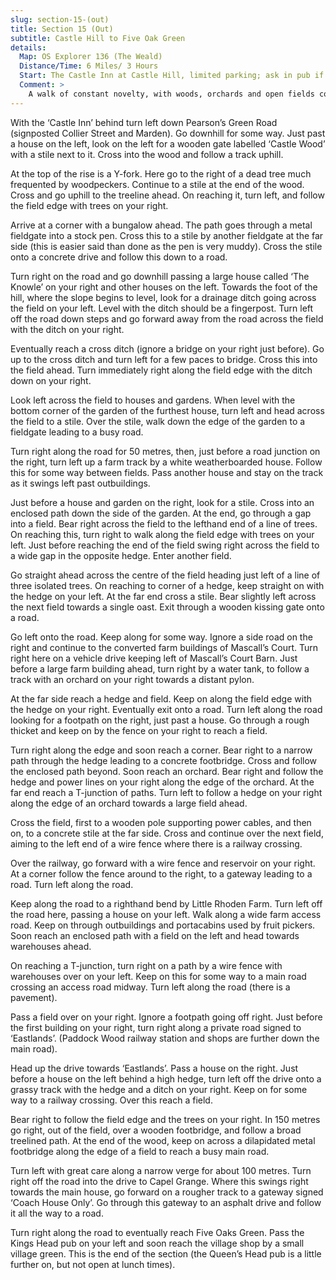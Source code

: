 ```yaml
---
slug: section-15-(out)
title: Section 15 (Out)
subtitle: Castle Hill to Five Oak Green
details:
  Map: OS Explorer 136 (The Weald)
  Distance/Time: 6 Miles/ 3 Hours
  Start: The Castle Inn at Castle Hill, limited parking; ask in pub if visiting later.
  Comment: >
    A walk of constant novelty, with woods, orchards and open fields contrasted with evidence of the rural economy and the intensive use of this countryside. Many stiles.
---
```

With the ‘Castle Inn’ behind turn left down Pearson’s Green Road (signposted Collier Street and Marden). Go downhill for some way. Just past a house on the left, look on the left for a wooden gate labelled ‘Castle Wood’ with a stile next to it. Cross into the wood and follow a track uphill.

At the top of the rise is a Y-fork. Here go to the right of a dead tree much frequented by woodpeckers. Continue to a stile at the end of the wood. Cross and go uphill to the treeline ahead. On reaching it, turn left, and follow the field edge with trees on your right.

Arrive at a corner with a bungalow ahead. The path goes through a metal fieldgate into a stock pen. Cross this to a stile by another fieldgate at the far side (this is easier said than done as the pen is very muddy). Cross the stile onto a concrete drive and follow this down to a road.

Turn right on the road and go downhill passing a large house called ‘The Knowle’ on your right and other houses on the left. Towards the foot of the hill, where the slope begins to level, look for a drainage ditch going across the field on your left. Level with the ditch should be a fingerpost. Turn left off the road down steps and go forward away from the road across the field with the ditch on your right.

Eventually reach a cross ditch (ignore a bridge on your right just before). Go up to the cross ditch and turn left for a few paces to bridge. Cross this into the field ahead. Turn immediately right along the field edge with the ditch down on your right.

Look left across the field to houses and gardens. When level with the bottom corner of the garden of the furthest house, turn left and head across the field to a stile. Over the stile, walk down the edge of the garden to a fieldgate leading to a busy road.

Turn right along the road for 50 metres, then, just before a road junction on the right, turn left up a farm track by a white weatherboarded house. Follow this for some way between fields. Pass another house and stay on the track as it swings left past outbuildings.

Just before a house and garden on the right, look for a stile. Cross into an enclosed path down the side of the garden. At the end, go through a gap into a field. Bear right across the field to the lefthand end of a line of trees. On reaching this, turn right to walk along the field edge with trees on your left. Just before reaching the end of the field swing right across the field to a wide gap in the opposite hedge. Enter another field.

Go straight ahead across the centre of the field heading just left of a line of three isolated trees. On reaching to corner of a hedge, keep straight on with the hedge on your left. At the far end cross a stile. Bear slightly left across the next field towards a single oast. Exit through a wooden kissing gate onto a road.

Go left onto the road. Keep along for some way. Ignore a side road on the right and continue to the converted farm buildings of Mascall’s Court. Turn right here on a vehicle drive keeping left of Mascall’s Court Barn. Just before a large farm building ahead, turn right by a water tank, to follow a track with an orchard on your right towards a distant pylon.

At the far side reach a hedge and field. Keep on along the field edge with the hedge on your right. Eventually exit onto a road. Turn left along the road looking for a footpath on the right, just past a house. Go through a rough thicket and keep on by the fence on your right to reach a field.

Turn right along the edge and soon reach a corner. Bear right to a narrow path through the hedge leading to a concrete footbridge. Cross and follow the enclosed path beyond. Soon reach an orchard. Bear right and follow the hedge and power lines on your right along the edge of the orchard. At the far end reach a T-junction of paths. Turn left to follow a hedge on your right along the edge of an orchard towards a large field ahead.

Cross the field, first to a wooden pole supporting power cables, and then on, to a concrete stile at the far side. Cross and continue over the next field, aiming to the left end of a wire fence where there is a railway crossing.

Over the railway, go forward with a wire fence and reservoir on your right. At a corner follow the fence around to the right, to a gateway leading to a road. Turn left along the road.

Keep along the road to a righthand bend by Little Rhoden Farm. Turn left off the road here, passing a house on your left. Walk along a wide farm access road. Keep on through outbuildings and portacabins used by fruit pickers. Soon reach an enclosed path with a field on the left and head towards warehouses ahead.

On reaching a T-junction, turn right on a path by a wire fence with warehouses over on your left. Keep on this for some way to a main road crossing an access road midway. Turn left along the road (there is a pavement).

Pass a field over on your right. Ignore a footpath going off right. Just before the first building on your right, turn right along a private road signed to ‘Eastlands’. (Paddock Wood railway station and shops are further down the main road).

Head up the drive towards ‘Eastlands’. Pass a house on the right. Just before a house on the left behind a high hedge, turn left off the drive onto a grassy track with the hedge and a ditch on your right. Keep on for some way to a railway crossing. Over this reach a field.

Bear right to follow the field edge and the trees on your right. In 150 metres go right, out of the field, over a wooden footbridge, and follow a broad treelined path. At the end of the wood, keep on across a dilapidated metal footbridge along the edge of a field to reach a busy main road.

Turn left with great care along a narrow verge for about 100 metres. Turn right off the road into the drive to Capel Grange. Where this swings right towards the main house, go forward on a rougher track to a gateway signed ‘Coach House Only’. Go through this gateway to an asphalt drive and follow it all the way to a road.

Turn right along the road to eventually reach Five Oaks Green. Pass the Kings Head pub on your left and soon reach the village shop by a small village green. This is the end of the section (the Queen’s Head pub is a little further on, but not open at lunch times).

